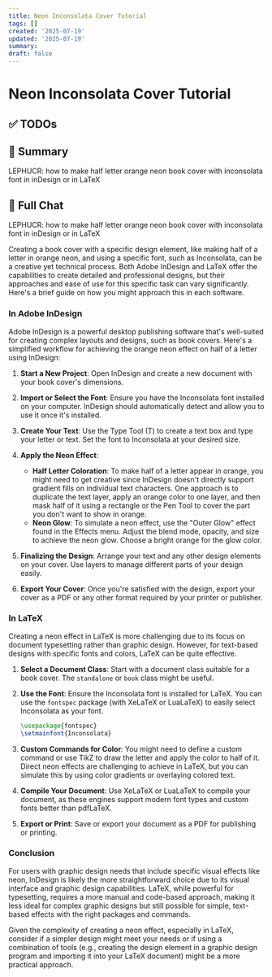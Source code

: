 ```yaml
---
title: Neon Inconsolata Cover Tutorial
tags: []
created: '2025-07-19'
updated: '2025-07-19'
summary:
draft: false
---
```


# Neon Inconsolata Cover Tutorial

## ✅ TODOs


## 📌 Summary
LEPHUCR: how to make half letter orange neon book cover with inconsolata font in inDesign or in LaTeX

## 🧠 Full Chat


LEPHUCR: how to make half letter orange neon book cover with inconsolata font in inDesign or in LaTeX

Creating a book cover with a specific design element, like making half of a letter in orange neon, and using a specific font, such as Inconsolata, can be a creative yet technical process. Both Adobe InDesign and LaTeX offer the capabilities to create detailed and professional designs, but their approaches and ease of use for this specific task can vary significantly. Here's a brief guide on how you might approach this in each software.

### In Adobe InDesign

Adobe InDesign is a powerful desktop publishing software that's well-suited for creating complex layouts and designs, such as book covers. Here's a simplified workflow for achieving the orange neon effect on half of a letter using InDesign:

1. **Start a New Project**: Open InDesign and create a new document with your book cover's dimensions.

2. **Import or Select the Font**: Ensure you have the Inconsolata font installed on your computer. InDesign should automatically detect and allow you to use it once it's installed.

3. **Create Your Text**: Use the Type Tool (T) to create a text box and type your letter or text. Set the font to Inconsolata at your desired size.

4. **Apply the Neon Effect**:
   - **Half Letter Coloration**: To make half of a letter appear in orange, you might need to get creative since InDesign doesn't directly support gradient fills on individual text characters. One approach is to duplicate the text layer, apply an orange color to one layer, and then mask half of it using a rectangle or the Pen Tool to cover the part you don't want to show in orange.
   - **Neon Glow**: To simulate a neon effect, use the "Outer Glow" effect found in the Effects menu. Adjust the blend mode, opacity, and size to achieve the neon glow. Choose a bright orange for the glow color.

5. **Finalizing the Design**: Arrange your text and any other design elements on your cover. Use layers to manage different parts of your design easily.

6. **Export Your Cover**: Once you're satisfied with the design, export your cover as a PDF or any other format required by your printer or publisher.

### In LaTeX

Creating a neon effect in LaTeX is more challenging due to its focus on document typesetting rather than graphic design. However, for text-based designs with specific fonts and colors, LaTeX can be quite effective.

1. **Select a Document Class**: Start with a document class suitable for a book cover. The `standalone` or `book` class might be useful.

2. **Use the Font**: Ensure the Inconsolata font is installed for LaTeX. You can use the `fontspec` package (with XeLaTeX or LuaLaTeX) to easily select Inconsolata as your font.

   ```latex
   \usepackage{fontspec}
   \setmainfont{Inconsolata}
   ```

3. **Custom Commands for Color**: You might need to define a custom command or use TikZ to draw the letter and apply the color to half of it. Direct neon effects are challenging to achieve in LaTeX, but you can simulate this by using color gradients or overlaying colored text.

4. **Compile Your Document**: Use XeLaTeX or LuaLaTeX to compile your document, as these engines support modern font types and custom fonts better than pdfLaTeX.

5. **Export or Print**: Save or export your document as a PDF for publishing or printing.

### Conclusion

For users with graphic design needs that include specific visual effects like neon, InDesign is likely the more straightforward choice due to its visual interface and graphic design capabilities. LaTeX, while powerful for typesetting, requires a more manual and code-based approach, making it less ideal for complex graphic designs but still possible for simple, text-based effects with the right packages and commands.

Given the complexity of creating a neon effect, especially in LaTeX, consider if a simpler design might meet your needs or if using a combination of tools (e.g., creating the design element in a graphic design program and importing it into your LaTeX document) might be a more practical approach.